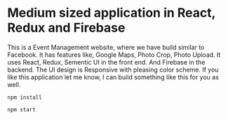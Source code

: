 # Medium sized application in React, Redux and Firebase

This is a Event Management website, where we have build similar to Facebook. It has features like, Google Maps, Photo Crop, Photo Upload. It uses React, Redux, Sementic UI in the front end. And Firebase in the backend. The UI design is Responsive with pleasing color scheme. If you like this application let me know, I can build something like this for you as well.

```
npm install
```
```
npm start
```